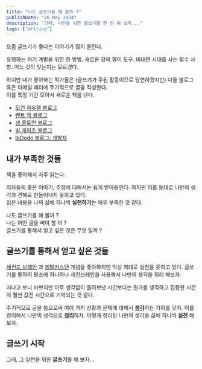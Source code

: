 ```yaml
---
title: "나도 글쓰기를 해 볼까 ?"
publishDate: "26 May 2024"
description: "그래, 나만을 위한 글쓰기를 한 번 해 보자..."
tags: ["writing"]
---
```


요즘 글쓰기가 좋다는 이야기가 많이 들린다.

유행하는 자기 계발을 위한 한 방법. 새로운 강의 팔이 도구. 비대면 시대를 사는 필수 사항.
어느 것이 맞는지는 모르겠다.

하지만 내가 좋아하는 작가들은 (글쓰기가 주된 활동이므로 당연하겠지만) 다들 블로그 혹은 이메일 레터에 주기적으로 글을 작성한다. <br />
이를 특정 기간 모아서 새로운 책을 낸다.

- [모건 하우젤 블로그](https://collabfund.com/blog/authors/morgan/)
- [켄트 백 블로그](https://tidyfirst.substack.com/)
- [샘 올트먼 블로그](https://blog.samaltman.com)
- [빌 게이츠 블로그](https://www.gatesnotes.com)
- [tkDodo 블로그: 개발자](https://tkdodo.eu/blog/)

## 내가 부족한 것들

책을 좋아해서 자주 읽는다.

저자들의 좋은 이야기, 주장에 대해서는 쉽게 받아들인다. 하지만 이를 토대로 나만의 생각과 견해로 만들어내지 못하고 있다.<br />
읽은 내용을 나의 삶에 하나씩 **실천하기**는 매우 부족한 것 같다.

나도 글쓰기를 해 볼까 ? <br />
나는 어떤 글을 써야 할 까 ? <br />
글쓰기를 통해서 얻고 싶은 것은 무엇 일까 ?

## 글쓰기를 통해서 얻고 싶은 것들

[세컨드 브레인](https://www.buildingasecondbrain.com/) 과 [제텔카스텐](https://www.goodnotes.com/blog/zettelkasten-method)
개념을 좋아하지만 막상 제대로 실천을 못하고 있다. 글쓰기를 통하여 평소에 하나하나 세컨브레인을 사용해서 나만의 생각을 정리 해보자.

지나고 보니 바쁘지만 아무 생각없이 흘려보낸 시간보다는 뭔가를 생각하고 집중한 시간이 훨씬 값진 시간으로 기억되는 것 같다.

주기적으로 글을 씀으로써 여러 가지 상황과 문제에 대해서 <u>**생각**</u>하는 기회를 갖자. 이를 정리해서 나만의 생각으로 <u>**정리**</u>하자. 이렇게 정리된 나만의 생각을 삶에 하나씩 <u>**실천**</u> 해보자.

## 글쓰기 시작

그래, 그 실천을 위한 **글쓰기**를 해 보자...
